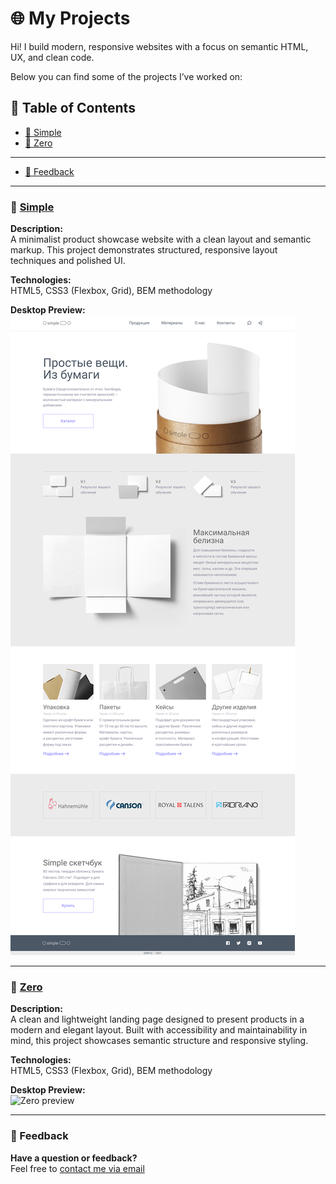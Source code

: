 # 🌐 My Projects

Hi! I build modern, responsive websites with a focus on semantic HTML, UX, and clean code.

Below you can find some of the projects I’ve worked on:

## 📑 Table of Contents
- [🧱 Simple](#-simple)
- [🎨 Zero](#-zero)

---

- [💬 Feedback](#-feedback)

---

### 🧱 [Simple](https://ilya33-s.github.io/Portfolio/Simple/)
**Description:**  
A minimalist product showcase website with a clean layout and semantic markup. This project demonstrates structured, responsive layout techniques and polished UI.

**Technologies:**  
HTML5, CSS3 (Flexbox, Grid), BEM methodology

**Desktop Preview:**  
![Simple preview](Simple/Preview_Desktop.png)

---

### 🎨 [Zero](https://ilya33-s.github.io/Portfolio/Zero/)
**Description:**  
A clean and lightweight landing page designed to present products in a modern and elegant layout. Built with accessibility and maintainability in mind, this project showcases semantic structure and responsive styling.

**Technologies:**  
HTML5, CSS3 (Flexbox, Grid), BEM methodology

**Desktop Preview:**  
![Zero preview](Zero/Preview_Desktop.png)

---

### 💬 Feedback
**Have a question or feedback?**  
Feel free to [contact me via email](mailto:ilya.kroft@gmail.com)

